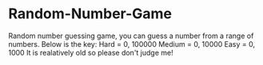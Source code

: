 # Random-Number-Game
Random number guessing game, you can guess a number from a range of numbers. Below is the key:
Hard = 0, 100000
Medium = 0, 10000
Easy = 0, 1000
It is realatively old so please don't judge me!
